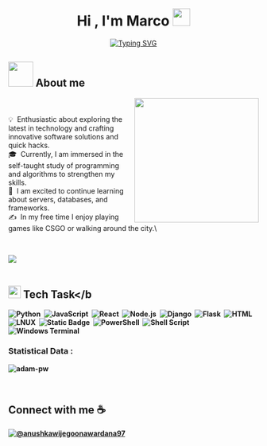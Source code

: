 
<h1 align="center"><b>Hi , I'm Marco </b><img src="https://media.giphy.com/media/hvRJCLFzcasrR4ia7z/giphy.gif" width="35"></h1>
<!--  -->
<p align="center">
  <a href="https://git.io/typing-svg">
    <img src="https://readme-typing-svg.demolab.com?font=Fira+Code&duration=2000&pause=1000&center=true&multiline=true&width=500&height=150&lines=Success+isn%E2%80%99t+achieved+;overnight+it+comes+from;+taking+small+daily++steps+;guided+by+discipline..." alt="Typing SVG" />
  </a>
</p>


## <picture><img src = "https://github.com/7oSkaaa/7oSkaaa/blob/main/Images/about_me.gif?raw=true" width = 50px></picture> About me

<picture> <img align="right" src="https://github.com/7oSkaaa/7oSkaaa/blob/main/Images/Right_Side.gif?raw=true" width = 250px></picture>

<br><br>
💡 &nbsp;Enthusiastic about exploring the latest in technology and crafting innovative software solutions and quick hacks.\
🎓 &nbsp;Currently, I am immersed in the self-taught study of programming and algorithms to strengthen my skills.\
🌱 &nbsp;I am excited to continue learning about servers, databases, and frameworks.\
✍️ &nbsp;In my free time I enjoy playing games like CSGO or walking around the city.\

<br>


<img src="https://user-images.githubusercontent.com/73097560/115834477-dbab4500-a447-11eb-908a-139a6edaec5c.gif"><br><br>
## <img src="https://media2.giphy.com/media/QssGEmpkyEOhBCb7e1/giphy.gif?cid=ecf05e47a0n3gi1bfqntqmob8g9aid1oyj2wr3ds3mg700bl&rid=giphy.gif" width ="25"><b> Tech Task</b  &nbsp;
![Python](https://img.shields.io/badge/Python-%23080708?logo=Python)&nbsp;
![JavaScript](https://img.shields.io/badge/JavaScript-%232d3436?logo=JavaScript)&nbsp;
![React](https://img.shields.io/badge/-React-05122A?style=flat&logo=react)&nbsp;
![Node.js](https://img.shields.io/badge/Node.js-%23a9d6e5?logo=nodedotjs)&nbsp;
![Django](https://img.shields.io/badge/Django-%23092E20?logo=Django)&nbsp;
![Flask](https://img.shields.io/badge/Flask-%23202020?logo=flask)&nbsp;
![HTML](https://img.shields.io/badge/html5-%23080708?logo=html5)&nbsp;
<br>
![LNUX](https://img.shields.io/badge/Linux-FCC624?style=flat&logo=linux&logoColor=black)&nbsp;
![Static Badge](https://img.shields.io/badge/Fedora-%23ffffff?style=flat&logo=Fedora)&nbsp;
![PowerShell](https://img.shields.io/badge/PowerShell-%2301B0F0.svg?style=flat)&nbsp;
![Shell Script](https://img.shields.io/badge/GNU%20Bash-%23576574?logo=GNU%20Bash)&nbsp;
![Windows Terminal](https://img.shields.io/badge/Batch-%231e272e?logo=gnometerminal)&nbsp;
<br>

<h3>Statistical Data : </h3>
<p><img align="center"
    src="https://github-readme-stats.vercel.app/api/top-langs?username=adam-pw&show_icons=true&locale=en&bg_color=0d1117&text_color=ffffff&layout=compact"
    alt="adam-pw" 
    bg_color=#808080/></p>

<br>

## Connect with me ☕ 
[![@anushkawijegoonawardana97](https://img.icons8.com/fluency/48/000000/instagram-new.png "@macs7_7")](https://www.instagram.com/macs7_7/)
<br>
